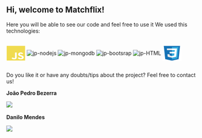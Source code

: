 
## Hi, welcome to Matchflix!

  
Here you will be able to see our code and feel free to use it 
We used this technologies:

<div  style="display: inline_block"><br>

 

<img  align="center"  alt="jp-Js"  height="40"  width="50"  src="https://raw.githubusercontent.com/devicons/devicon/master/icons/javascript/javascript-plain.svg">

<img  align="center"  alt="jp-nodejs"  height="40"  width="40"  src="  https://user-images.githubusercontent.com/78766133/125085408-753ad800-e0c2-11eb-9cd7-e62559b3a292.png">

<img  align="center"  alt="jp-mongodb"  height="40"  width="45"  src="  https://user-images.githubusercontent.com/78766133/125085778-dd89b980-e0c2-11eb-972b-813f7770ca01.png">

<img  align="center"  alt="jp-bootsrap"  height="40"  width="40"  src="  https://user-images.githubusercontent.com/78766133/125085920-0316c300-e0c3-11eb-9b94-d8946f50c187.png">


<img  align="center"  alt="jp-HTML"  height="60"  width="50"  src="https://user-images.githubusercontent.com/78766133/125084441-74557680-e0c1-11eb-8cb2-b1f3eec3ff13.png">

  

<img  align="center"  alt="jp-CSS"  height="40"  width="50"  src="https://raw.githubusercontent.com/devicons/devicon/master/icons/css3/css3-original.svg">  
  

</div>

  

##

  



  Do you like it or have any doubts/tips about the project? Feel free to contact us!
  
**João Pedro Bezerra**



<a  href="https://www.linkedin.com/in/jo%C3%A3opbbezerra/"  target="_blank"><img  src="https://img.shields.io/badge/-LinkedIn-%230077B5?style=for-the-badge&logo=linkedin&logoColor=white"  target="_blank"></a>

</div>

**Danilo Mendes**

<a  href="https://www.linkedin.com/in/jo%C3%A3opbbezerra/"  target="_blank"><img  src="https://img.shields.io/badge/-LinkedIn-%230077B5?style=for-the-badge&logo=linkedin&logoColor=white"  target="_blank"></a>
